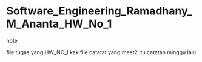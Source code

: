 # Software_Engineering_Ramadhany_M_Ananta_HW_No_1
 
note

file tugas yang HW_NO_1 kak
file catatat yang meet2 itu catatan minggu lalu
